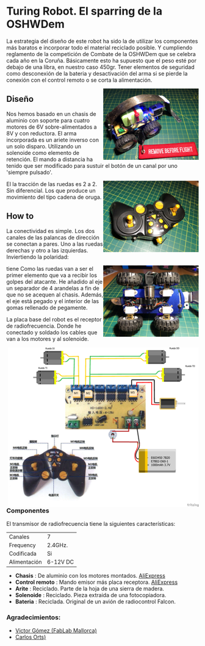 # Turing Robot. El sparring de la OSHWDem
La estrategia del diseño de este robot ha sido la de utilizar los componentes más baratos e incorporar todo el material reciclado posible. Y cumpliendo reglamento de la competición de Combate de la OSHWDem que se celebra cada año en la Coruña. Básicamente esto ha supuesto que el peso esté por debajo de una libra, en nuestro caso 450gr. Tener elementos de seguridad como desconexión de la bateria y desactivación del arma si se pierde la conexión con el control remoto o se corta la alimentación.

<img src="https://github.com/DanielOrts/turing-robot/blob/master/images/Turing-Robot_front_mini.JPG" width="250" align="right" />

## Diseño
Nos hemos basado en un chasis de aluminio con soporte para cuatro motores de 6V sobre-alimentados a 8V y con reductora. El arma incorporada es un ariete inverso con un solo disparo. Utilizando un solenoide como elemento de retención. El mando a distancia ha tenido que ser modificado para sustuir el botón de un canal por uno 'siempre pulsado'.

<img src="https://github.com/DanielOrts/turing-robot/blob/master/images/Turing-Robot_control_mini.JPG" width="250" align="right" />
El la tracción de las ruedas es 2 a 2. Sin diferencial. Los que produce un movimiento del tipo cadena de oruga.

## How to
La conectividad es simple. Los dos canales de las palancas de dirección se conectan a pares. Uno a las ruedas derechas y otro a las izquierdas. Inviertiendo la polaridad:

<img src="https://github.com/DanielOrts/turing-robot/blob/master/images/Turing-Robot_back_mini.JPG" width="250" align="right" />tiene
Como las ruedas van a ser el primer elemento que va a recibir los golpes del atacante. He añadido al eje un separador de 4 arandelas a fin de que no se acequen al chasis. Además, el eje está pegado y el interior de las gomas rellenado de pegamente.

La placa base del robot es el receptor de radiofrecuencia. Donde he conectado y soldado los cables que van a los motores y al solenoide.

<img src="https://github.com/DanielOrts/turing-robot/blob/master/Turing-Robot_Sketch_bb.png" width="500" align="right" />

### Componentes
El transmisor de radiofrecuencia tiene la siguientes características:

|   |   |
|---|---|
|Canales|7|
|Frequency|2.4GHz.|
|Codificada|Si|
|Alimentación|6-12V DC|

- **Chasis** : De aluminio con los motores montados. [AliExpress](https://www.aliexpress.com/item/32901509996.html)
- **Control remoto** : Mando emisor más placa receptora. [AliExpress](https://www.aliexpress.com/item/32893229546.html)
- **Arite** : Reciclado. Parte de la hoja de una sierra de madera.
- **Solenoide** : Reciclado. Pieza extraida de una fotocopiadora.
- **Bateria** : Reciclada. Original de un avión de radiocontrol Falcon.

### Agradecimientos:
- [Victor Gómez (FabLab Mallorca)](http://fablabmallorca.com/)
- [Carlos Orts)](https://github.com/mcorts)

